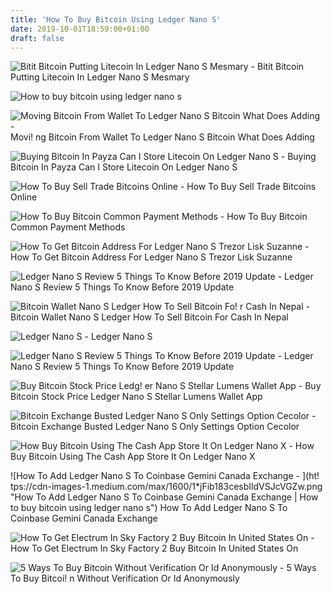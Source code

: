 ```yaml
---
title: 'How To Buy Bitcoin Using Ledger Nano S'
date: 2019-10-01T18:59:00+01:00
draft: false
---
```


![Bitit Bitcoin Putting Litecoin In Ledger Nano S Mesmary - ](https://bitcoinbestbuy.com/wp-content/uploads/2017/11/choose-the-payment-method-and-provide-btc-address.png "Bitit Bitcoin Putting Litecoin In Ledger Nano S Mesmary | How to buy bitcoin using ledger nano s") Bitit Bitcoin Putting Litecoin In Ledger Nano S Mesmary

![How to buy bitcoin using ledger nano s](https://coincentral.com/wp-content/uploads/2018/03/Screenshot-2018-03-30-07.13.54.png "How to buy bitcoin using ledger nano s") 

![Moving Bitcoin From Wallet To Ledger Nano S Bitcoin What Does Adding - ](http://www.cryptocoinzone.com/wp-content/uploads/2017/12/Trezor-Review-printed-screen.png "Moving Bitcoin From Wallet To Ledger Nano S Bitcoin What Does Adding | How to buy bitcoin using ledger nano s") Movi! ng Bitcoin From Wallet To Ledger Nano S Bitcoin What Does Adding

![Buying Bitcoin In Payza Can I Store Litecoin On Ledger Nano S - ](https://coinsutra.com/wp-content/uploads/2017/05/Payza-USD-to-BTC.png "Buying Bitcoin In Payza Can I Store Litecoin On Ledger Nano S | How to buy bitcoin using ledger nano s") Buying Bitcoin In Payza Can I Store Litecoin On Ledger Nano S

![How To Buy Sell Trade Bitcoins Online - ](http://bitcoindaily.org/wp-content/uploads/2016/02/buy-bitcoin-at-coinbase.png "How To Buy Sell Trade Bitcoins Online | How to buy bitcoin using ledger nano s") How To Buy Sell Trade Bitcoins Online

![How To Buy Bitcoin Common Payment Methods - ](http://bitcoinorbis.com/wp-content/uploads/2018/02/How-to-Buy-Bitcoin-with-cash-on-ATM-300x209.png "How To !   Buy Bitcoin Common Payment Methods | How to buy bitcoin using !   ledger nano s") How To Buy Bitcoin Common Payment Methods

![How To Get Bitcoin Address For Ledger Nano S Trezor Lisk Suzanne - ](https://www.liskmagazine.com/wp-content/uploads/2018/04/image_2018-04-25_23-01-44.png "How To Get Bitcoin Address For Ledger Nano S Trezor Lisk Suzanne | How to buy bitcoin using ledger nano s") How To Get Bitcoin Address For Ledger Nano S Trezor Lisk Suzanne

![Ledger Nano S Review 5 Things To Know Before 2019 Update - ](https://www.buybitcoinworldwide.com/img/wallets/tlk.jpg "Ledger Nano S Review 5 Things To Know Before 2019 Update | How to buy bitcoin using ledger nano s") Ledger Nano S Review 5 Things To Know Before 2019 Update

![Bitcoin Wallet Nano S Ledger How To Sell Bitcoin Fo!   r Cash In Nepal - ](https://i.ytimg.com/vi/Fq4b37qGCwM/maxresdefault.jpg "Bitcoin Wallet Nano S Ledger How To Sell Bitcoin For Cash In Nepal | How to buy bitcoin using ledger nano s") Bitcoin Wallet Nano S Ledger How To Sell Bitcoin For Cash In Nepal

![Ledger Nano S - ](https://99bitcoins.com/wp-content/uploads/2017/02/my-Ledger-Nano-S.jpg "Ledger Nano S | How to buy bitcoin using ledger nano s") Ledger Nano S

![Ledger Nano S Review 5 Things To Know Before 2019 Update - ](https://www.buybitcoinworldwide.com/img/kb/greenbits.png "Ledger Nano S Review 5 Things To Know Before 2019 Update | How to buy bitcoin using ledger nano s") Ledger Nano S Review 5 Things To Know Before 2019 Update

![Buy Bitcoin Stock Price Ledg!   er Nano S Stellar Lumens Wallet App - ](https://cdn.shopify.com/s/files/1/3004/5192/files/abra-wallet-2_1024x1024.png?v\\u003d1522064912 "Buy Bitcoin Stock Price !   Ledger Nano S Stellar Lumens Wallet App | How to buy bitcoin using ledger nano s") Buy Bitcoin Stock Price Ledger Nano S Stellar Lumens Wallet App

![Bitcoin Exchange Busted Ledger Nano S Only Settings Option Cecolor - ](https://bitcoinexchangeguide.com/wp-content/uploads/2018/07/Luno-the-Bitcoin-exchange-is-now-offering-696x449.jpg "Bitcoin Exchange Busted Ledger Nano S Only Settings Option Cecolor | How to buy bitcoin using ledger nano s") Bitcoin Exchange Busted Ledger Nano S Only Settings Option Cecolor

![How Buy Bitcoin Using The Cash App Store It On Ledger Nano X - ](https://i.ytimg.com/vi/NbnX3p9Jew0/maxresdefault.jpg "How Buy Bitcoin Using The Cash App Store It On Ledger Nano X | How to buy bitcoin using ledger nano s") How Buy Bitcoin Using The Cash App Store It On Ledger Nano X

![How To Add Ledger Nano S To Coinbase Gemini Canada Exchange - ](ht!   tps://cdn-images-1.medium.com/max/1600/1*jFib183cesbIldVSJcVGZw.png "How To Add Ledger Nano S To Coinbase Gemini Canada Exchange | How to buy bitcoin using ledger nano s") How To Add Ledger Nano S To Coinbase Gemini Canada Exchange

![How To Get Electrum In Sky Factory 2 Buy Bitcoin In United States On - ](https://bitmann.org/wp-content/uploads/2018/03/Screenshot_2.png "How To Get Electrum In Sky Factory 2 Buy Bitcoin In United States On | How to buy bitcoin using ledger nano s") How To Get Electrum In Sky Factory 2 Buy Bitcoin In United States On

![5 Ways To Buy Bitcoin Without Verification Or Id Anonymously - ](https://www.buybitcoinworldwide.com/img/goodicons/question.png "5 Ways To Buy Bitcoin Without Verification Or Id Anonymo!   usly | How to buy bitcoin using ledger nano s") 5 Ways To Buy Bitcoi! n Without Verification Or Id Anonymously
